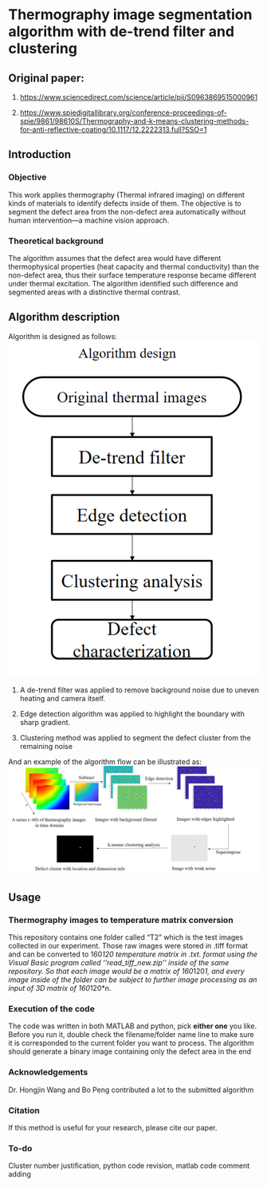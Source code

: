 # Thermography image segmentation algorithm with de-trend filter and clustering 
## Original paper: 
1. https://www.sciencedirect.com/science/article/pii/S0963869515000961 

2. https://www.spiedigitallibrary.org/conference-proceedings-of-spie/9861/98610S/Thermography-and-k-means-clustering-methods-for-anti-reflective-coating/10.1117/12.2222313.full?SSO=1
## Introduction
### Objective
This work applies thermography (Thermal infrared imaging) on different kinds of materials to identify defects inside of them. The objective is to segment the defect area from the non-defect area automatically without human intervention—a machine vision approach.
### Theoretical background
The algorithm assumes that the defect area would have different thermophysical properties (heat capacity and thermal conductivity) than the non-defect area, thus their surface temperature response became different under thermal excitation. The algorithm identified such difference and segmented areas with a distinctive thermal contrast. 
## Algorithm description
Algorithm is designed as follows:
![Fig 1-1 Algorithm flow](https://github.com/zhouxf53/k-means-clustering-defect-inspection/blob/master/1.png)

1. A de-trend filter was applied to remove background noise due to uneven heating and camera itself. 

2. Edge detection algorithm was applied to highlight the boundary with sharp gradient.

3. Clustering method was applied to segment the defect cluster from the remaining noise

And an example of the algorithm flow can be illustrated as:
![Fig 1-2 Algorithm visualization](https://github.com/zhouxf53/k-means-clustering-defect-inspection/blob/master/2.png)

## Usage
### Thermography images to temperature matrix conversion
This repository contains one folder called “T2” which is the test images collected in our experiment. Those raw images were stored in .tiff format and can be converted to 160*120 temperature matrix in .txt. format using the Visual Basic program called ‘’read_tiff_new.zip’’ inside of the same repository. So that each image would be a matrix of 160*120*1, and every image inside of the folder can be subject to further image processing as an input of 3D matrix of 160*120*n.

### Execution of the code
The code was written in both MATLAB and python, pick **either one** you like. Before you run it, double check the filename/folder name line to make sure it is corresponded to the current folder you want to process. The algorithm should generate a binary image containing only the defect area in the end

### Acknowledgements
Dr. Hongjin Wang and Bo Peng contributed a lot to the submitted algorithm

### Citation
If this method is useful for your research, please cite our paper.

### To-do
Cluster number justification, python code revision, matlab code comment adding

